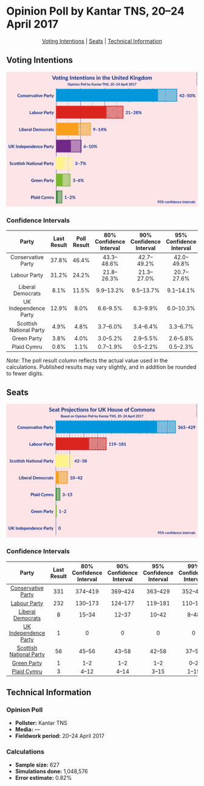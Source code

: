 # Opinion Poll by Kantar TNS, 20–24 April 2017

<p align="center"><a href="#voting-intentions">Voting Intentions</a> | <a href="#seats">Seats</a> | <a href="#technical-information">Technical Information</a></p>

## Voting Intentions

![Graph with voting intentions not yet produced](2017-04-24-Kantar-TNS.png "Voting Intentions")

### Confidence Intervals

| Party | Last Result | Poll Result | 80% Confidence Interval | 90% Confidence Interval | 95% Confidence Interval | 99% Confidence Interval |
|:-----:|:-----------:|:-----------:|:-----------------------:|:-----------------------:|:-----------------------:|:-----------------------:|
| Conservative Party | 37.8% | 46.4% | 43.3–48.6% |42.7–49.2% |42.0–49.8% |40.7–51.0% |
| Labour Party | 31.2% | 24.2% | 21.8–26.3% |21.3–27.0% |20.7–27.6% |19.8–28.7% |
| Liberal Democrats | 8.1% | 11.5% | 9.9–13.2% |9.5–13.7% |9.1–14.1% |8.4–15.0% |
| UK Independence Party | 12.9% | 8.0% | 6.6–9.5% |6.3–9.9% |6.0–10.3% |5.5–11.1% |
| Scottish National Party | 4.9% | 4.8% | 3.7–6.0% |3.4–6.4% |3.3–6.7% |2.9–7.4% |
| Green Party | 3.8% | 4.0% | 3.0–5.2% |2.9–5.5% |2.6–5.8% |2.3–6.4% |
| Plaid Cymru | 0.6% | 1.1% | 0.7–1.9% |0.5–2.2% |0.5–2.3% |0.4–2.7% |

*Note:* The poll result column reflects the actual value used in the calculations. Published results may vary slightly, and in addition be rounded to fewer digits.

## Seats

![Graph with seats not yet produced](2017-04-24-Kantar-TNS-seats.png "Seats")

### Confidence Intervals

| Party | Last Result | 80% Confidence Interval | 90% Confidence Interval | 95% Confidence Interval | 99% Confidence Interval |
|:-----:|:-----------:|:-----------------------:|:-----------------------:|:-----------------------:|:-----------------------:|
| <a href="conservative-party">Conservative Party</a> | 331 | 374–419 |369–424 |363–429 |352–439 |
| <a href="labour-party">Labour Party</a> | 232 | 130–173 |124–177 |119–181 |110–193 |
| <a href="liberal-democrats">Liberal Democrats</a> | 8 | 15–34 |12–37 |10–42 |8–48 |
| <a href="uk-independence-party">UK Independence Party</a> | 1 | 0 |0 |0 |0 |
| <a href="scottish-national-party">Scottish National Party</a> | 56 | 45–56 |43–58 |42–58 |37–59 |
| <a href="green-party">Green Party</a> | 1 | 1–2 |1–2 |1–2 |0–2 |
| <a href="plaid-cymru">Plaid Cymru</a> | 3 | 4–12 |4–14 |3–15 |1–19 |


## Technical Information

### Opinion Poll

+ **Pollster:** Kantar TNS
+ **Media:** —
+ **Fieldwork period:** 20–24 April 2017

### Calculations

+ **Sample size:** 627
+ **Simulations done:** 1,048,576
+ **Error estimate:** 0.82%

